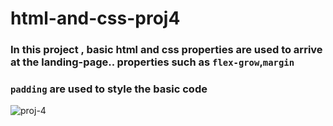 # html-and-css-proj4

### In this project , basic html and css properties are used to arrive at the landing-page.. properties such as `flex-grow`,`margin`
### `padding` are used to style the basic code

![proj-4](https://user-images.githubusercontent.com/112842592/205063883-b7ec9e7a-791d-4198-b17a-8b1baf1e72b2.png)



